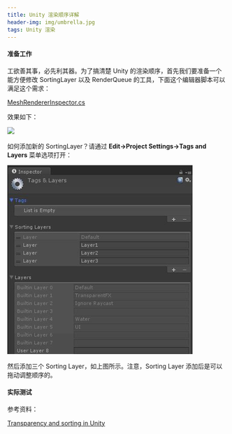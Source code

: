 ```yaml
---
title: Unity 渲染顺序详解
header-img: img/umbrella.jpg
tags: Unity 渲染
---
```


#### 准备工作

工欲善其事，必先利其器。为了搞清楚 Unity 的渲染顺序，首先我们要准备一个能方便修改 SortingLayer 以及 RenderQueue 的工具，下面这个编辑器脚本可以满足这个需求：

[MeshRendererInspector.cs](https://gist.github.com/QXSoftware/499135b6482ca57727c69e11b91a12bf)

效果如下：

![](/post_img/mesh-render-inspector.jpg)

如何添加新的 SortingLayer？请通过 <strong>Edit→Project Settings→Tags and Layers</strong> 菜单选项打开：

![](/post_img/tags-layers.jpg)

然后添加三个 Sorting Layer，如上图所示。注意，Sorting Layer 添加后是可以拖动调整顺序的。

#### 实际测试



参考资料：

[Transparency and sorting in Unity](https://jakobknudsen.wordpress.com/2013/07/20/transparency-and-sorting/)

